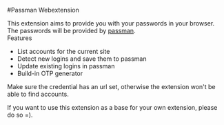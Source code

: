#Passman Webextension

This extension aims to provide you with your passwords in your browser.
The passwords will be provided by [passman](https://github.com/nextcloud/passman).   
Features   
- List accounts for the current site 
- Detect new logins and save them to passman
- Update existing logins in passman
- Build-in OTP generator

Make sure the credential has an url set, otherwise the extension won't be able to find accounts.



If you want to use this extension as a base for your own extension, please do so =).   
